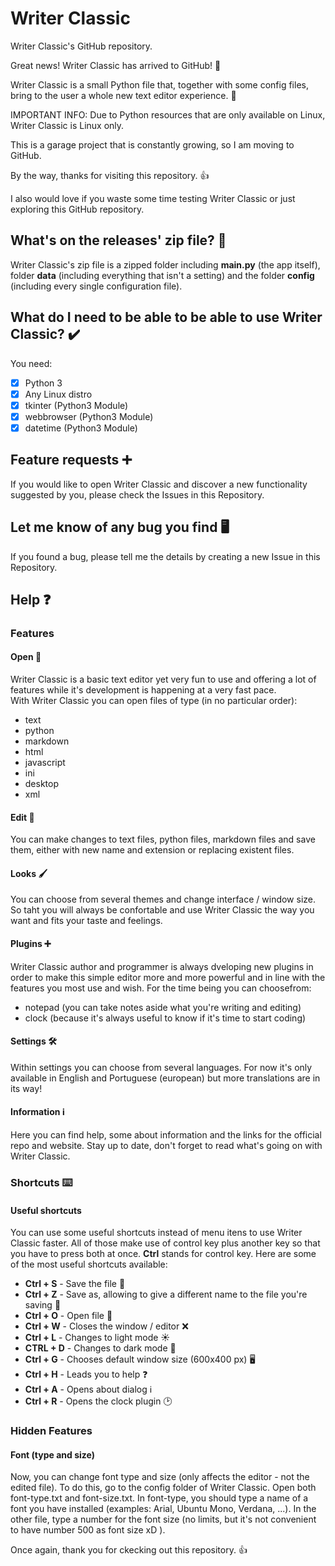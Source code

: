 # Writer Classic
Writer Classic's GitHub repository.

Great news! Writer Classic has arrived to GitHub! :tada:

Writer Classic is a small Python file that, together with some config files, bring to the user a whole new text editor experience. :thinking:

IMPORTANT INFO: Due to Python resources that are only available on Linux, Writer Classic is Linux only.

This is a garage project that is constantly growing, so I am moving to GitHub.

By the way, thanks for visiting this repository. :+1:

I also would love if you waste some time testing Writer Classic or just exploring this GitHub repository.

## What's on the releases' zip file? :file_folder:
Writer Classic's zip file is a zipped folder including **main.py** (the app itself), folder **data** (including everything that isn't a setting) and the folder __config__ (including every single configuration file).

## What do I need to be able to be able to use Writer Classic? :heavy_check_mark:
You need:
* [X] Python 3 
* [X] Any Linux distro
* [X] tkinter (Python3 Module)
* [X] webbrowser (Python3 Module)
* [X] datetime (Python3 Module)
  
## Feature requests :heavy_plus_sign:
If you would like to open Writer Classic and discover a new functionality suggested by you, please check the Issues in this Repository.

## Let me know of any bug you find :desktop_computer:
If you found a bug, please tell me the details by creating a new Issue in this Repository.

## Help :question:
### Features
#### Open :open_file_folder:
Writer Classic is a basic text editor yet very fun to use and offering a lot of features while it's development is happening at a very fast pace.  
With Writer Classic you can open files of type (in no particular order):  
* text
* python
* markdown
* html
* javascript
* ini
* desktop
* xml  
#### Edit :memo:
You can make changes to text files, python files, markdown files and save them, either with new name and extension or replacing existent files.
#### Looks :paintbrush:
You can choose from several themes and change interface / window size. So taht you will always be confortable and use Writer Classic the way you want and fits your taste and feelings.
#### Plugins :heavy_plus_sign:
Writer Classic author and programmer is always dveloping new plugins in order to make this simple editor more and more powerful and in line with the features you most use and wish. For the time being you can choosefrom:
* notepad (you can take notes aside what you're writing and editing)
* clock (because it's always useful to know if it's time to start coding)
#### Settings :hammer_and_wrench:
Within settings you can choose from several languages. For now it's only available in English and Portuguese (european) but more translations are in its way!
#### Information :information_source:
Here you can find help, some about information and the links for the official repo and website. Stay up to date, don't forget to read what's going on with Writer Classic.


### Shortcuts :keyboard:
#### Useful shortcuts
You can use some useful shortcuts instead of menu itens to use Writer Classic faster.
All of those make use of control key plus another key so that you have to press both at once. **Ctrl** stands for control key. Here are some of the most useful shortcuts available:  
* __Ctrl + S__ - Save the file :floppy_disk:
* __Ctrl + Z__ - Save as, allowing to give a different name to the file you're saving :floppy_disk:
* __Ctrl + O__ - Open file :open_file_folder:
* __Ctrl + W__ - Closes the window / editor :x:
* __Ctrl + L__ - Changes to light mode :sunny:
* __CTRL + D__ - Changes to dark mode :crescent_moon:
* __Ctrl + G__ - Chooses default window size (600x400 px) :desktop_computer:
* __Ctrl + H__ - Leads you to help :question:
* __Ctrl + A__ - Opens about dialog :information_source:
* __Ctrl + R__ - Opens the clock plugin :clock2:


### Hidden Features
#### Font (type and size)
Now, you can change font type and size (only affects the editor - not the edited file). To do this, go to the config folder of Writer Classic. Open both font-type.txt and font-size.txt.
In font-type, you should type a name of a font you have installed (examples: Arial, Ubuntu Mono, Verdana, ...). In the other file, type a number for the font size (no limits, but it's not convenient to have number 500 as font size xD ).

Once again, thank you for ckecking out this repository. :+1:
